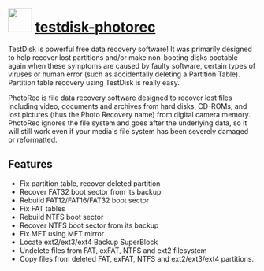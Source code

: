 # <img src="https://cdn.jsdelivr.net/gh/chocolatey-community/chocolatey-packages@edba4a5849ff756e767cba86641bea97ff5721fe/icons/testdisk.svg" width="48" height="48"/> [testdisk-photorec](https://chocolatey.org/packages/testdisk-photorec)


TestDisk is powerful free data recovery software! It was primarily designed to help recover lost partitions and/or make non-booting disks bootable again when these symptoms are caused by faulty software, certain types of viruses or human error (such as accidentally deleting a Partition Table). Partition table recovery using TestDisk is really easy.

PhotoRec is file data recovery software designed to recover lost files including video, documents and archives from hard disks, CD-ROMs, and lost pictures (thus the Photo Recovery name) from digital camera memory. PhotoRec ignores the file system and goes after the underlying data, so it will still work even if your media's file system has been severely damaged or reformatted.

## Features
- Fix partition table, recover deleted partition
- Recover FAT32 boot sector from its backup
- Rebuild FAT12/FAT16/FAT32 boot sector
- Fix FAT tables
- Rebuild NTFS boot sector
- Recover NTFS boot sector from its backup
- Fix MFT using MFT mirror
- Locate ext2/ext3/ext4 Backup SuperBlock
- Undelete files from FAT, exFAT, NTFS and ext2 filesystem
- Copy files from deleted FAT, exFAT, NTFS and ext2/ext3/ext4 partitions.

